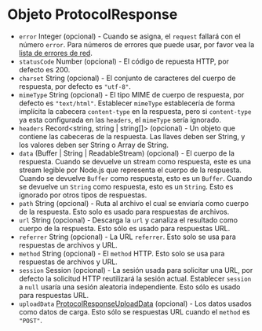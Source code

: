 # Objeto ProtocolResponse

* `error` Integer (opcional) - Cuando se asigna, el `request` fallará con el número `error`. Para números de errores que puede usar, por favor vea la [lista de errores de red][net-error].
* `statusCode` Number (opcional) - El código de repuesta HTTP, por defecto es 200.
* `charset` String (opcional) - El conjunto de caracteres del cuerpo de respuesta, por defecto es `"utf-8"`.
* `mimeType` String (opcional) - El tipo MIME de cuerpo de respuesta, por defecto es `"text/html"`. Establecer `mimeType` establecería de forma implícita la cabecera `content-type` en la respuesta, pero si `content-type` ya esta configurada en las `headers`, el `mimeType` sería ignorado.
* `headers` Record<string, string | string[]> (opcional) - Un objeto que contiene las cabeceras de la respuesta. Las llaves deben ser String, y los valores deben ser String o Array de String.
* `data` (Buffer | String | ReadableStream) (opcional) - El cuerpo de la respuesta. Cuando se devuelve un stream como respuesta, este es una stream legible por Node.js que representa el cuerpo de la respuesta. Cuando se devuelve `Buffer` como respuesta, esto es un `Buffer`. Cuando se devuelve un `String` como respuesta, esto es un `String`. Esto es ignorado por otros tipos de respuestas.
* `path` String (opcional) - Ruta al archivo el cual se enviaría como cuerpo de la respuesta. Esto solo es usado para respuestas de archivos.
* `url` String (opcional) - Descarga la `url` y canaliza el resultado como cuerpo de la respuesta. Esto sólo es usado para respuestas URL.
* `referrer` String (opcional) - La URL `referrer`. Esto solo se usa para respuestas de archivos y URL.
* `method` String (opcional) - El `method` HTTP. Esto solo se usa para respuestas de archivos y URL.
* `session` Session (opcional) - La sesión usada para solicitar una URL, por defecto la solicitud HTTP reutilizará la sesión actual. Establecer `session` a `null` usaría una sesión aleatoria independiente. Esto sólo es usado para respuestas URL.
* `uploadData` [ProtocolResponseUploadData](protocol-response-upload-data.md) (opcional) - Los datos usados como datos de carga. Esto sólo se respuestas URL cuando el `method` es `"POST"`.

[net-error]: https://source.chromium.org/chromium/chromium/src/+/master:net/base/net_error_list.h

